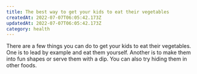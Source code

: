 ```yaml
---
title: The best way to get your kids to eat their vegetables
createdAt: 2022-07-07T06:05:42.173Z
updatedAt: 2022-07-07T06:05:42.173Z
category: health
---
```


There are a few things you can do to get your kids to eat their vegetables. One is to lead by example and eat them yourself. Another is to make them into fun shapes or serve them with a dip. You can also try hiding them in other foods.
